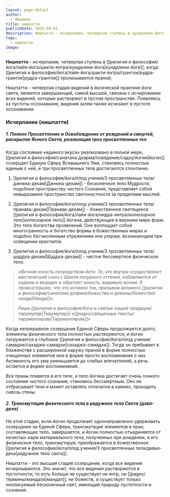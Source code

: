 ```yaml
---
layout: page-detail
author:
  - Яшодеви
title: нишпатти
publishDate: 2024-09-01
description: Нишпатти - исчерпание, четвертая ступень в кундалини-йоге, когда рудра-грантхи пронизывается праной.
tags:
  - нишпатти
image:
---
```

**Нишпатти** - исчерпание, четвертая ступень в [[религия и философия/йога/лайя-йога/шакти-янтра/кундалини-йога|кундалини-йоге]], когда [[религия и философия/йога/лайя-йога/шакти-янтра/грантхи/рудра-грантхи|рудра-грантхи]] пронизывается праной;

Нишпатти - четвертая стадия видений в йогической практике йоги света, является завершающей, самой высшей, связана с исчерпанием всех видений, которые растворяют в пустом пространстве. Появляясь из пустоты осознавания, видения затем также исчезают в пустоте осознавания.

### Исчерпание (нишпатти) 

##### 1. Полное Просветление и Освобождение от рождений и смертей, раскрытие Ясного Света, реализация трех просветленных тел

Когда состояние «единого вкуса» реализовано в полной мере, [[религия и философия/санатана дхарма/поведение/садху/йогин|йогин]] созерцает Единую Сферу Всевышнего Ума, становясь полностью единым с ней, и три просветленных тела достигаются спонтанно. 

1. [[религия и философия/йога/плод учения/3 просветленных тела/джняна-дехам|Джняна-дехам]] - бесконечное тело Мудрости, подобное пространству чистого Сознания, представляет собой невыразимое пространство светоностности за пределами мыслей. 

2. [[религия и философия/йога/плод учения/3 просветленных тела/пранава-дехам|Пранава-дехам]] - божественное светящееся [[религия и философия/йога/лайя-йога/нидра-янтра/иллюзорное тело|иллюзорное тело]] йогина, действующее в верхнем мире форм. Это тело богатства проявлений. Оно воплощает собой многогранность и богатство формы в божественных мирах и подобно бесчисленным отражениям или узорам, возникающим при освещении кристалла. 

3. [[религия и философия/йога/плод учения/3 просветленных тела/шуддха-дехам|Шуддха-дехам]] - чистое бессмертное физическое тело.

>*«Вечная юность посредством йоги. Те, кто внутри осуществляют мистический союз с Шакти лазурного оттенка, избавляются от седины и морщин и обретает юность, видимую всеми. Я провозглашаю, что это истинно так, призывая великого [[религия и философия/санатана дхарма/божества и демоны/божества/нанди|Нанди]]».*

>*Риши [[религия и философия/боги и святые нашей традиции/тирумулар|Тирумулар]] «[[pages/священные тексты/тирумантирам|Тирумантирам]]»*

Когда непрерывное созерцание Единой Сферы продолжается долго, элементы физического тела полностью растворяются, и йогин погружается в глубокое [[религия и философия/йога/плод учения/самадхи/сахаджа-самадхи|сахаджа-самадхи]]. Тогда он пребывает в блаженстве с расширенной наружу праной в форме полностью очищенных элементов или в форме просто воспоминания о них. Активность его ума уменьшается до слабых впечатлений, а речь остается в форме воспоминаний. 

Все праны плавятся в его теле, и тело йогина достигает очень тонкого состояния чистого сознания, становясь бессмертным. Оно не отбрасывает тени и может оставлять отпечатки в камнях, проходить сквозь стены. 

##### 2. Трансмутация физического тела в радужное тело Света (дэва-деха) 

На этой стадии, если йогин продолжает однонаправленно удерживать созерцание на Единой Сфере, трансмутация элементов и пран, составляющих тело, завершается, и йогин полностью отъединяется от нечистых карм материального тела, полученных при рождении, а его физическое тело, трансмутируя, преображается в божественное [[религия и философия/йога/плод учения/3 просветленных тела/дивья-деха|радужное тело света]].

Нишпатти - это высшая стадия созерцания, когда все видения исчерпываются. Это значит, что все видения растворяются в пустотности, то есть больше не существует ни янтр, ни [[pages/термины/мандала|мандал]], ни божеств, а существует только неописуемый бесконечный свет, имеющий природу пустотности и сознания.

